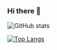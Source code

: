 ### Hi there 👋

![GitHub stats](https://github-readme-stats.vercel.app/api?username=vectorisvector&show_icons=true&theme=cobalt)

[![Top Langs](https://github-readme-stats.vercel.app/api/top-langs/?username=vectorisvector&theme=cobalt)](https://github.com/anuraghazra/github-readme-stats)
